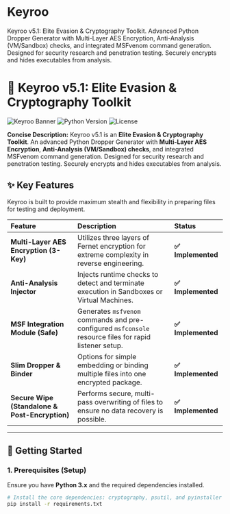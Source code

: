 # Keyroo
Keyroo v5.1: Elite Evasion &amp; Cryptography Toolkit. Advanced Python Dropper Generator with Multi-Layer AES Encryption, Anti-Analysis (VM/Sandbox) checks, and integrated MSFvenom command generation. Designed for security research and penetration testing. Securely encrypts and hides executables from analysis.
# 💎 Keyroo v5.1: Elite Evasion & Cryptography Toolkit

![Keyroo Banner](https://img.shields.io/badge/Keyroo-v5.1%20Evasion%20Toolkit-red?style=for-the-badge&logo=github)
![Python Version](https://img.shields.io/badge/Python-3.x-blue?style=for-the-badge&logo=python)
![License](https://img.shields.io/badge/License-MIT-green?style=for-the-badge)

**Concise Description:** Keyroo v5.1 is an **Elite Evasion & Cryptography Toolkit**. An advanced Python Dropper Generator with **Multi-Layer AES Encryption**, **Anti-Analysis (VM/Sandbox) checks**, and integrated MSFvenom command generation. Designed for security research and penetration testing. Securely encrypts and hides executables from analysis.

## ✨ Key Features

Keyroo is built to provide maximum stealth and flexibility in preparing files for testing and deployment.

| Feature | Description | Status |
| :--- | :--- | :--- |
| **Multi-Layer AES Encryption (3-Key)** | Utilizes three layers of Fernet encryption for extreme complexity in reverse engineering. | **✅ Implemented** |
| **Anti-Analysis Injector** | Injects runtime checks to detect and terminate execution in Sandboxes or Virtual Machines. | **✅ Implemented** |
| **MSF Integration Module (Safe)** | Generates `msfvenom` commands and pre-configured `msfconsole` resource files for rapid listener setup. | **✅ Implemented** |
| **Slim Dropper & Binder** | Options for simple embedding or binding multiple files into one encrypted package. | **✅ Implemented** |
| **Secure Wipe (Standalone & Post-Encryption)** | Performs secure, multi-pass overwriting of files to ensure no data recovery is possible. | **✅ Implemented** |

---

## 🚀 Getting Started

### 1. Prerequisites (Setup)

Ensure you have **Python 3.x** and the required dependencies installed.

```bash
# Install the core dependencies: cryptography, psutil, and pyinstaller
pip install -r requirements.txt
